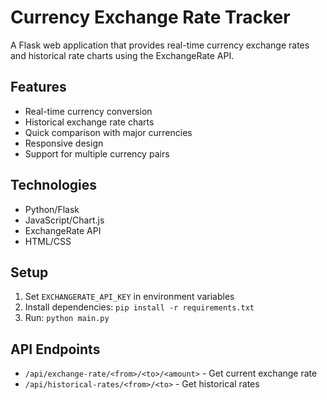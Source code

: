 
# Currency Exchange Rate Tracker

A Flask web application that provides real-time currency exchange rates and historical rate charts using the ExchangeRate API.

## Features

- Real-time currency conversion
- Historical exchange rate charts
- Quick comparison with major currencies
- Responsive design
- Support for multiple currency pairs

## Technologies

- Python/Flask
- JavaScript/Chart.js
- ExchangeRate API
- HTML/CSS

## Setup

1. Set `EXCHANGERATE_API_KEY` in environment variables
2. Install dependencies: `pip install -r requirements.txt`
3. Run: `python main.py`

## API Endpoints

- `/api/exchange-rate/<from>/<to>/<amount>` - Get current exchange rate
- `/api/historical-rates/<from>/<to>` - Get historical rates
